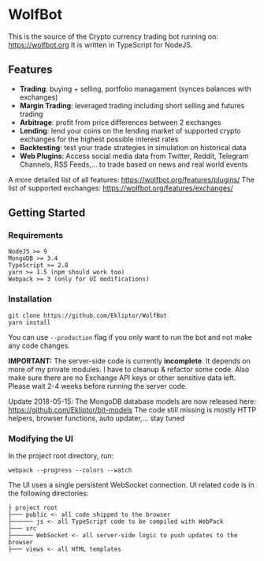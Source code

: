 # WolfBot
This is the source of the Crypto currency trading bot running on: https://wolfbot.org
It is written in TypeScript for NodeJS.

## Features
* **Trading**: buying + selling, portfolio managament (synces balances with exchanges)
* **Margin Trading**: leveraged trading including short selling and futures trading
* **Arbitrage**: profit from price differences between 2 exchanges
* **Lending**: lend your coins on the lending market of supported crypto exchanges for the highest possible interest rates
* **Backtesting**: test your trade strategies in simulation on historical data
* **Web Plugins**: Access social media data from Twitter, Reddit, Telegram Channels, RSS Feeds,... to trade based on news and real world events

A more detailed list of all features: https://wolfbot.org/features/plugins/
The list of supported exchanges: https://wolfbot.org/features/exchanges/

## Getting Started

### Requirements
```
NodeJS >= 9
MongoDB >= 3.4
TypeScript >= 2.8
yarn >= 1.5 (npm should work too)
Webpack >= 3 (only for UI modifications)
```


### Installation
```
git clone https://github.com/Ekliptor/WolfBot
yarn install
```
You can use `--production` flag if you only want to run the bot and not make any code changes.

**IMPORTANT:**
The server-side code is currently **incomplete**. It depends on more of my private modules. I have to cleanup & refactor some code. Also make sure there are no Exchange API keys or other sensitive data left. Please wait 2-4 weeks before running the server code.

Update 2018-05-15: The MongoDB database models are now released here: https://github.com/Ekliptor/bit-models
The code still missing is mostly HTTP helpers, browser functions, auto updater,... stay tuned


### Modifying the UI
In the project root directory, run:
```
webpack --progress --colors --watch
```
The UI uses a single persistent WebSocket connection. UI related code is in the following directories:
```
├ project root
├─── public <- all code shipped to the browser
├────── js <- all TypeScript code to be compiled with WebPack
├─── src
├────── WebSocket <- all server-side logic to push updates to the browser
├─── views <- all HTML templates
```

